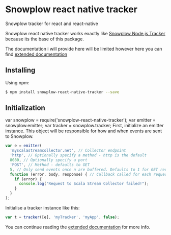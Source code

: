 Snowplow react native tracker
=========================

Snowplow tracker for react and react-native

Snowplow react native tracker works exactly like [Snowplow Node.js Tracker](https://github.com/snowplow/snowplow-nodejs-tracker) because its the base of this package.

The documentation i will provide here will be limited however here you can find [extended documentation](https://github.com/snowplow/snowplow/wiki/Node.js-Tracker#set-platform)


## Installing

Using npm:

```bash
$ npm install snowplow-react-native-tracker --save
```

## Initialization

var snowplow = require('snowplow-react-native-tracker');
var emitter = snowplow.emitter;
var tracker = snowplow.tracker;
First, initialize an emitter instance. This object will be responsible for how and when events are sent to Snowplow.

```javascript
var e = emitter(
  'myscalastreamcollector.net', // Collector endpoint
  'http', // Optionally specify a method - http is the default
  8080, // Optionally specify a port
  'POST', // Method - defaults to GET
  5, // Only send events once n are buffered. Defaults to 1 for GET requests and 10 for POST requests.
  function (error, body, response) { // Callback called for each request
    if (error) {
      console.log("Request to Scala Stream Collector failed!");
    }
  }
);
```

Initialise a tracker instance like this:
```javascript
var t = tracker([e], 'myTracker', 'myApp', false);
```

You can continue reading the [extended documentation](https://github.com/snowplow/snowplow/wiki/Node.js-Tracker#set-platform) for more info.